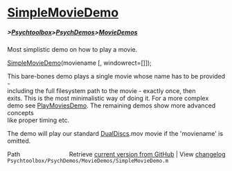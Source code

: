 # [SimpleMovieDemo](SimpleMovieDemo)
##### >[Psychtoolbox](Psychtoolbox)>[PsychDemos](PsychDemos)>[MovieDemos](MovieDemos)

Most simplistic demo on how to play a movie.  
  
[SimpleMovieDemo](SimpleMovieDemo)(moviename [, windowrect=[]]);  
  
This bare-bones demo plays a single movie whose name has to be provided -  
including the full filesystem path to the movie - exactly once, then  
exits. This is the most minimalistic way of doing it. For a more complex  
demo see [PlayMoviesDemo](PlayMoviesDemo). The remaining demos show more advanced concepts  
like proper timing etc.  
  
The demo will play our standard [DualDiscs](DualDiscs).mov movie if the 'moviename' is  
omitted.  
  




<div class="code_header" style="text-align:right;">
  <span style="float:left;">Path&nbsp;&nbsp;</span> <span class="counter">Retrieve <a href=
  "https://raw.github.com/Psychtoolbox-3/Psychtoolbox-3/beta/Psychtoolbox/PsychDemos/MovieDemos/SimpleMovieDemo.m">current version from GitHub</a> | View <a href=
  "https://github.com/Psychtoolbox-3/Psychtoolbox-3/commits/beta/Psychtoolbox/PsychDemos/MovieDemos/SimpleMovieDemo.m">changelog</a></span>
</div>
<div class="code">
  <code>Psychtoolbox/PsychDemos/MovieDemos/SimpleMovieDemo.m</code>
</div>

